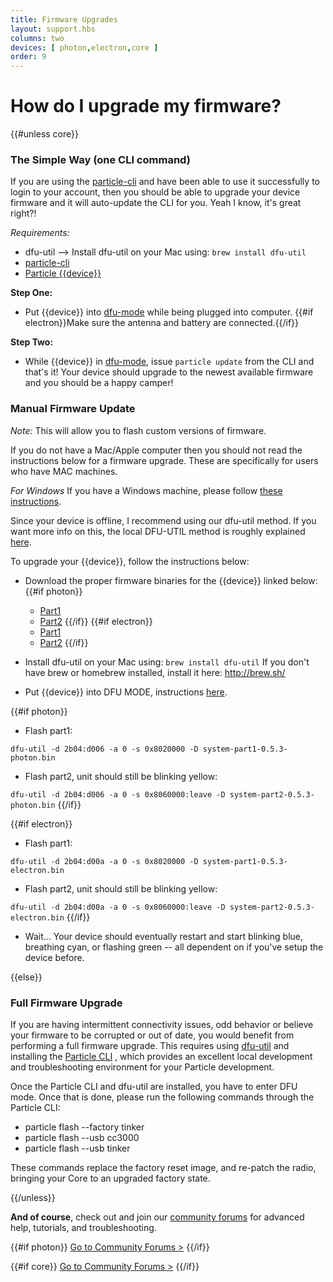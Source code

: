```yaml
---
title: Firmware Upgrades
layout: support.hbs
columns: two
devices: [ photon,electron,core ]
order: 9
---
```


How do I upgrade my firmware?
===
{{#unless core}}

### The Simple Way (one CLI command)

If you are using the [particle-cli](https://github.com/spark/particle-cli) and have been able to use it successfully to login to your account, then you should be able to upgrade your device firmware and it will auto-update the CLI for you. Yeah I know, it's great right?!

*Requirements:* 
- dfu-util --> Install dfu-util on your Mac using: ```brew install dfu-util```
- [particle-cli](https://github.com/spark/particle-cli)
- [Particle {{device}}](https://store.particle.io/?product=particle-{{deviceValue}}) 

**Step One:** 
- Put {{device}} into [dfu-mode](/guide/getting-started/modes/{{deviceValue}}/#dfu-mode-device-firmware-upgrade-) while being plugged into computer. {{#if electron}}Make sure the antenna and battery are connected.{{/if}}

**Step Two:** 
- While {{device}} in [dfu-mode](/guide/getting-started/modes/{{deviceValue}}/#dfu-mode-device-firmware-upgrade-), issue ```particle update``` from the CLI and that's it! Your device should upgrade to the newest available firmware and you should be a happy camper!



### Manual Firmware Update 

*Note:* This will allow you to flash custom versions of firmware.

If you do not have a Mac/Apple computer then you should not read the instructions below for a firmware upgrade. These are specifically for users who have MAC machines.

*For Windows* If you have a Windows machine, please follow [these instructions](http://blog.jongallant.com/2015/08/particle-photon-firmware-flash-windows.html).

Since your device is offline, I recommend using our dfu-util method. If you want more info on this, the local DFU-UTIL method is roughly explained [here](https://github.com/spark/firmware/releases).

To upgrade your {{device}}, follow the instructions below:

-  Download the proper firmware binaries for the {{device}} linked below:
{{#if photon}}
      - [Part1](https://github.com/spark/firmware/releases/download/v0.5.3/system-part1-0.5.3-photon.bin)
      - [Part2](https://github.com/spark/firmware/releases/download/v0.5.3/system-part2-0.5.3-photon.bin)
{{/if}}
{{#if electron}}
      - [Part1](https://github.com/spark/firmware/releases/download/v0.5.3/system-part1-0.5.3-electron.bin)
      - [Part2](https://github.com/spark/firmware/releases/download/v0.5.3/system-part2-0.5.3-electron.bin)
{{/if}}

-  Install dfu-util on your Mac using: ```brew install dfu-util```
If you don't have brew or homebrew installed, install it here: http://brew.sh/

-  Put {{device}} into DFU MODE, instructions [here](/guide/getting-started/modes/{{deviceValue}}/#dfu-mode-device-firmware-upgrade-).

{{#if photon}}
-  Flash part1:

`dfu-util -d 2b04:d006 -a 0 -s 0x8020000 -D system-part1-0.5.3-photon.bin`

-  Flash part2, unit should still be blinking yellow:

`dfu-util -d 2b04:d006 -a 0 -s 0x8060000:leave -D system-part2-0.5.3-photon.bin`
{{/if}}

{{#if electron}}
-  Flash part1:

`dfu-util -d 2b04:d00a -a 0 -s 0x8020000 -D system-part1-0.5.3-electron.bin`

-  Flash part2, unit should still be blinking yellow:

`dfu-util -d 2b04:d00a -a 0 -s 0x8060000:leave -D system-part2-0.5.3-electron.bin`
{{/if}}

-  Wait... Your device should eventually restart and start blinking blue, breathing cyan, or flashing green -- all dependent on if you've setup the device before.



{{else}}

### Full Firmware Upgrade

If you are having intermittent connectivity issues, odd behavior or believe your firmware to be corrupted or out of date, you would benefit from performing a full firmware upgrade. This requires using [dfu-util](http://dfu-util.sourceforge.net/) and installing the [Particle CLI](/guide/tools-and-features/cli)
, which provides an excellent local development and troubleshooting environment for your Particle development.

Once the Particle CLI and dfu-util are installed, you have to enter DFU mode. Once that is done, please run the following commands through the Particle CLI:

- particle flash --factory tinker
- particle flash --usb cc3000
- particle flash --usb tinker

These commands replace the factory reset image, and re-patch the radio, bringing your Core to an upgraded factory state.

{{/unless}}



**And of course**, check out and join our [community forums](http://community.particle.io/) for advanced help, tutorials, and troubleshooting.

{{#if photon}}
[Go to Community Forums >](http://community.particle.io/c/troubleshooting)
{{/if}}

{{#if core}}
[Go to Community Forums >](http://community.particle.io/c/troubleshooting)
{{/if}}

